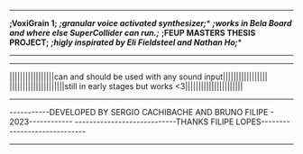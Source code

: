 *****************************************************************************
********************************;VoxiGrain 1;********************************
*******************;granular voice activated synthesizer;********************
*********;works in Bela Board and where else SuperCollider can run.;*********
************************;FEUP MASTERS THESIS PROJECT;************************
*************;higly inspirated by Eli Fieldsteel and Nathan Ho;**************
*****************************************************************************
*****************************************************************************
|||||||||||||||||can and should be used with any sound input|||||||||||||||||
|||||||||||||||||||||still in early stages but works <3||||||||||||||||||||||
*****************************************************************************
-----------DEVELOPED BY SERGIO CACHIBACHE AND BRUNO FILIPE - 2023------------
-----------------------\-----THANKS FILIPE LOPES-----------------------------
*****************************************************************************
